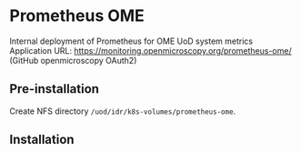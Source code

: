 # Prometheus OME

Internal deployment of Prometheus for OME UoD system metrics
Application URL: https://monitoring.openmicroscopy.org/prometheus-ome/ (GitHub openmicroscopy OAuth2)

## Pre-installation

Create NFS directory `/uod/idr/k8s-volumes/prometheus-ome`.


## Installation
